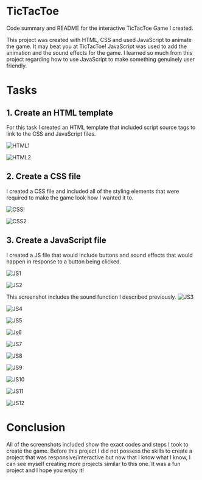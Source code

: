 # TicTacToe
Code summary and README for the interactive TicTacToe Game I created.

This project was created with HTML, CSS and used JavaScript to animate the game. It may beat you at TicTacToe! JavaScript was used to add the animation and the sound effects for the game. I learned so much from this project regarding how to use JavaScript to make something genuinely user friendly. 

# Tasks
## 1. Create an HTML template 
For this task I created an HTML template that included script source tags to link to the CSS and JavaScript files.

![HTML1](https://user-images.githubusercontent.com/66887167/112544585-68dd7a00-8d74-11eb-961e-e21fa711f2d7.PNG)

![HTML2](https://user-images.githubusercontent.com/66887167/112544603-6f6bf180-8d74-11eb-909c-e4b3861aa01b.PNG)


## 2. Create a CSS file
I created a CSS file and included all of the styling elements that were required to make the game look how I wanted it to.

![CSS!](https://user-images.githubusercontent.com/66887167/112545051-fae58280-8d74-11eb-987e-ed8765d23635.png)

![CSS2](https://user-images.githubusercontent.com/66887167/112545064-0042cd00-8d75-11eb-99ce-abab0432b5dc.png)


## 3. Create a JavaScript file
I created a JS file that would include buttons and sound effects that would happen in response to a button being clicked.

![JS1](https://user-images.githubusercontent.com/66887167/112545679-bd352980-8d75-11eb-9559-071f819ab2ef.png)

![JS2](https://user-images.githubusercontent.com/66887167/112545735-cde59f80-8d75-11eb-9540-03066edfb914.png)

This screenshot includes the sound function I described previously.
![JS3](https://user-images.githubusercontent.com/66887167/112545746-cfaf6300-8d75-11eb-95aa-bb84b4b5b6d8.png)

![JS4](https://user-images.githubusercontent.com/66887167/112545755-d211bd00-8d75-11eb-83b4-f4f442407b01.png)

![JS5](https://user-images.githubusercontent.com/66887167/112548281-35e9b500-8d79-11eb-9d9c-e9f02d9ad760.png)

![Js6](https://user-images.githubusercontent.com/66887167/112548286-38e4a580-8d79-11eb-9de4-c0b2d3399135.png)

![JS7](https://user-images.githubusercontent.com/66887167/112548290-3aae6900-8d79-11eb-8f08-9408878dc494.png)

![JS8](https://user-images.githubusercontent.com/66887167/112548297-3c782c80-8d79-11eb-9d8b-9257f914703b.png)

![JS9](https://user-images.githubusercontent.com/66887167/112548303-3e41f000-8d79-11eb-87a8-2e5f114cfdee.png)

![JS10](https://user-images.githubusercontent.com/66887167/112548306-40a44a00-8d79-11eb-9ee4-325bad18b55d.png)

![JS11](https://user-images.githubusercontent.com/66887167/112548313-426e0d80-8d79-11eb-8afb-a9535eaacc76.png)

![JS12](https://user-images.githubusercontent.com/66887167/112548317-44d06780-8d79-11eb-8a38-f2b5fcffe712.png)



# Conclusion
All of the screenshots included show the exact codes and steps I took to create the game. Before this project I did not possess the skills to create a project that was responsive/interactive but now that I know what I know, I can see myself creating more projects similar to this one. It was a fun project and I hope you enjoy it! 

